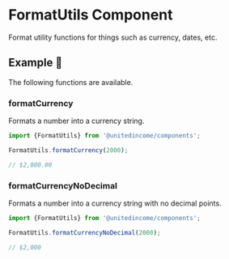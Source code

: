# FormatUtils Component

Format utility functions for things such as currency, dates, etc.

## Example 🚀

The following functions are available.

### formatCurrency

Formats a number into a currency string.

```javascript
import {FormatUtils} from '@unitedincome/components';

FormatUtils.formatCurrency(2000);

// $2,000.00
```

### formatCurrencyNoDecimal

Formats a number into a currency string with no decimal points.

```javascript
import {FormatUtils} from '@unitedincome/components';

FormatUtils.formatCurrencyNoDecimal(2000);

// $2,000
```
